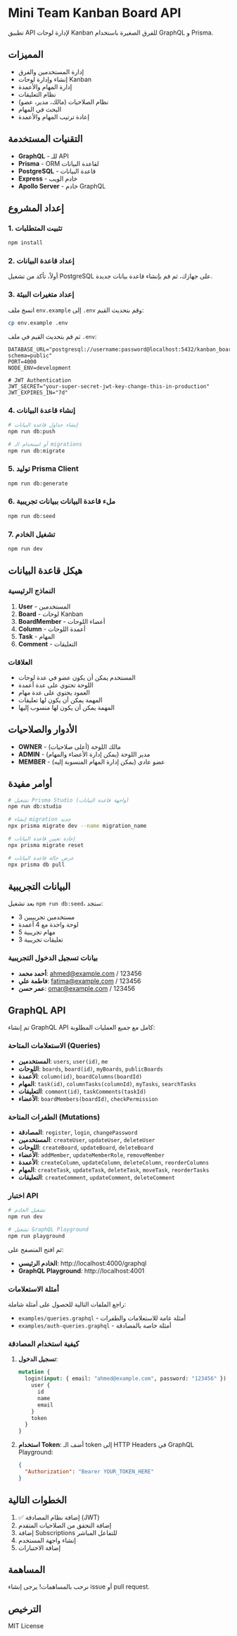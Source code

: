 # Mini Team Kanban Board API

تطبيق API لإدارة لوحات Kanban للفرق الصغيرة باستخدام GraphQL و Prisma.

## المميزات

- إدارة المستخدمين والفرق
- إنشاء وإدارة لوحات Kanban
- إدارة المهام والأعمدة
- نظام التعليقات
- نظام الصلاحيات (مالك، مدير، عضو)
- البحث في المهام
- إعادة ترتيب المهام والأعمدة

## التقنيات المستخدمة

- **GraphQL** - للـ API
- **Prisma** - ORM لقاعدة البيانات
- **PostgreSQL** - قاعدة البيانات
- **Express** - خادم الويب
- **Apollo Server** - خادم GraphQL

## إعداد المشروع

### 1. تثبيت المتطلبات

```bash
npm install
```

### 2. إعداد قاعدة البيانات

أولاً، تأكد من تشغيل PostgreSQL على جهازك، ثم قم بإنشاء قاعدة بيانات جديدة.

### 3. إعداد متغيرات البيئة

انسخ ملف `env.example` إلى `.env` وقم بتحديث القيم:

```bash
cp env.example .env
```

ثم قم بتحديث القيم في ملف `.env`:

```env
DATABASE_URL="postgresql://username:password@localhost:5432/kanban_board?schema=public"
PORT=4000
NODE_ENV=development

# JWT Authentication
JWT_SECRET="your-super-secret-jwt-key-change-this-in-production"
JWT_EXPIRES_IN="7d"
```

### 4. إنشاء قاعدة البيانات

```bash
# إنشاء جداول قاعدة البيانات
npm run db:push

# أو استخدام الـ migrations
npm run db:migrate
```

### 5. توليد Prisma Client

```bash
npm run db:generate
```

### 6. ملء قاعدة البيانات ببيانات تجريبية

```bash
npm run db:seed
```

### 7. تشغيل الخادم

```bash
npm run dev
```

## هيكل قاعدة البيانات

### النماذج الرئيسية

1. **User** - المستخدمين
2. **Board** - لوحات Kanban
3. **BoardMember** - أعضاء اللوحات
4. **Column** - أعمدة اللوحات
5. **Task** - المهام
6. **Comment** - التعليقات

### العلاقات

- المستخدم يمكن أن يكون عضو في عدة لوحات
- اللوحة تحتوي على عدة أعمدة
- العمود يحتوي على عدة مهام
- المهمة يمكن أن يكون لها تعليقات
- المهمة يمكن أن يكون لها منسوب إليها

## الأدوار والصلاحيات

- **OWNER** - مالك اللوحة (أعلى صلاحيات)
- **ADMIN** - مدير اللوحة (يمكن إدارة الأعضاء والمهام)
- **MEMBER** - عضو عادي (يمكن إدارة المهام المنسوبة إليه)

## أوامر مفيدة

```bash
# تشغيل Prisma Studio (واجهة قاعدة البيانات)
npm run db:studio

# إنشاء migration جديد
npx prisma migrate dev --name migration_name

# إعادة تعيين قاعدة البيانات
npx prisma migrate reset

# عرض حالة قاعدة البيانات
npx prisma db pull
```

## البيانات التجريبية

بعد تشغيل `npm run db:seed`، ستجد:

- 3 مستخدمين تجريبيين
- لوحة واحدة مع 4 أعمدة
- 5 مهام تجريبية
- 3 تعليقات تجريبية

### بيانات تسجيل الدخول التجريبية

- **أحمد محمد**: ahmed@example.com / 123456
- **فاطمة علي**: fatima@example.com / 123456
- **عمر حسن**: omar@example.com / 123456

## GraphQL API

تم إنشاء GraphQL API كامل مع جميع العمليات المطلوبة:

### الاستعلامات المتاحة (Queries)

- **المستخدمين**: `users`, `user(id)`, `me`
- **اللوحات**: `boards`, `board(id)`, `myBoards`, `publicBoards`
- **الأعمدة**: `column(id)`, `boardColumns(boardId)`
- **المهام**: `task(id)`, `columnTasks(columnId)`, `myTasks`, `searchTasks`
- **التعليقات**: `comment(id)`, `taskComments(taskId)`
- **الأعضاء**: `boardMembers(boardId)`, `checkPermission`

### الطفرات المتاحة (Mutations)

- **المصادقة**: `register`, `login`, `changePassword`
- **المستخدمين**: `createUser`, `updateUser`, `deleteUser`
- **اللوحات**: `createBoard`, `updateBoard`, `deleteBoard`
- **الأعضاء**: `addMember`, `updateMemberRole`, `removeMember`
- **الأعمدة**: `createColumn`, `updateColumn`, `deleteColumn`, `reorderColumns`
- **المهام**: `createTask`, `updateTask`, `deleteTask`, `moveTask`, `reorderTasks`
- **التعليقات**: `createComment`, `updateComment`, `deleteComment`

### اختبار API

```bash
# تشغيل الخادم
npm run dev

# تشغيل GraphQL Playground
npm run playground
```

ثم افتح المتصفح على:

- **الخادم الرئيسي**: http://localhost:4000/graphql
- **GraphQL Playground**: http://localhost:4001

### أمثلة الاستعلامات

راجع الملفات التالية للحصول على أمثلة شاملة:

- `examples/queries.graphql` - أمثلة عامة للاستعلامات والطفرات
- `examples/auth-queries.graphql` - أمثلة خاصة بالمصادقة

### كيفية استخدام المصادقة

1. **تسجيل الدخول**:

   ```graphql
   mutation {
     login(input: { email: "ahmed@example.com", password: "123456" }) {
       user {
         id
         name
         email
       }
       token
     }
   }
   ```

2. **استخدام Token**:
   أضف الـ token إلى HTTP Headers في GraphQL Playground:
   ```json
   {
     "Authorization": "Bearer YOUR_TOKEN_HERE"
   }
   ```

## الخطوات التالية

1. ✅ إضافة نظام المصادقة (JWT)
2. إضافة التحقق من الصلاحيات المتقدم
3. إضافة Subscriptions للتفاعل المباشر
4. إنشاء واجهة المستخدم
5. إضافة الاختبارات

## المساهمة

نرحب بالمساهمات! يرجى إنشاء issue أو pull request.

## الترخيص

MIT License
